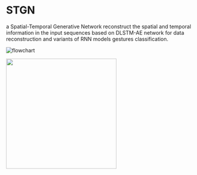 # STGN
a Spatial-Temporal Generative Network reconstruct the spatial and temporal information in the input sequences based on DLSTM-AE network  for data reconstruction and variants of RNN models gestures classification. 

![flowchart](https://github.com/AMEURsafa/STGN/assets/169682867/8c520b64-82f4-48a5-a2cf-7e4c31620948)

<img src="https://github.com/AMEURsafa/STGN/assets/169682867/8c520b64-82f4-48a5-a2cf-7e4c31620948" width="300" height="300">
